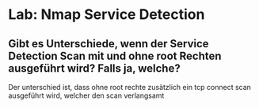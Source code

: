 # Lab: Nmap Service Detection

## Gibt es Unterschiede, wenn der Service Detection Scan mit und ohne root Rechten ausgeführt wird? Falls ja, welche?

Der unterschied ist, dass ohne root rechte zusätzlich ein tcp connect scan ausgeführt wird, welcher den scan verlangsamt